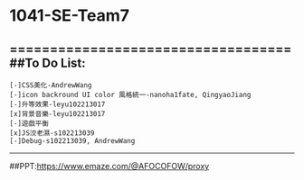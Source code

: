 # 1041-SE-Team7
===================================
##To Do List:
-----------------------------------
    [-]CSS美化-AndrewWang
    [-]icon backround UI color 風格統一-nanoha1fate, QingyaoJiang
    [-]升等效果-leyu102213017
    [x]背景音樂-leyu102213017
    [-]遊戲平衡
    [x]JS洨老濕-s102213039
    [-]Debug-s102213039, AndrewWang
-----------------------------------
##PPT:https://www.emaze.com/@AFOCOFOW/proxy
